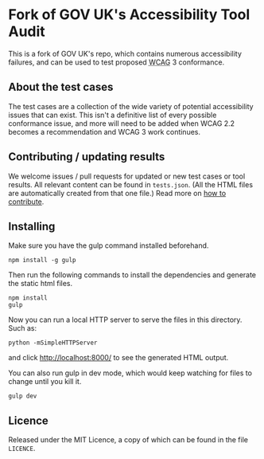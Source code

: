 # Fork of GOV UK's Accessibility Tool Audit

This is a fork of GOV UK's repo, which contains numerous accessibility failures, and can be used to test proposed  <abbr title="W3C Accessibility Guidelines">WCAG</abbr> 3 conformance.

## About the test cases

The test cases are a collection of the wide variety of potential accessibility issues that can exist. This isn't a definitive list of every possible conformance issue, and more will need to be added when WCAG 2.2 becomes a recommendation and WCAG 3 work continues.

## Contributing / updating results

We welcome issues / pull requests for updated or new test cases or tool results. All relevant content can be found in `tests.json`. (All the HTML files are automatically created from that one file.)
Read more on [how to contribute](CONTRIBUTING.md).

## Installing

Make sure you have the gulp command installed beforehand.

```
npm install -g gulp
```

Then run the following commands to install the dependencies and generate the static html files.

```
npm install
gulp

```

Now you can run a local HTTP server to serve the files in this directory. Such as:

```
python -mSimpleHTTPServer
```

and click [http://localhost:8000/](http://localhost:8000/) to see the generated HTML output.

You can also run gulp in dev mode, which would keep watching for files to change until you kill it.

```
gulp dev
```

## Licence

Released under the MIT Licence, a copy of which can be found in the file `LICENCE`.
